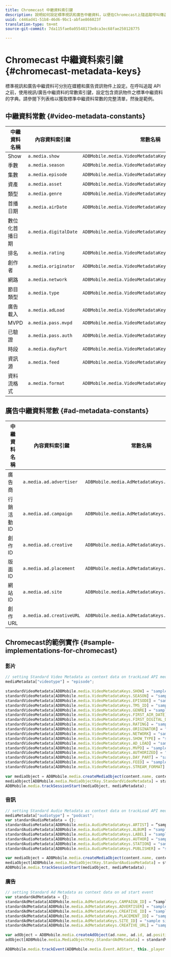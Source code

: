 ```yaml
---
title: Chromecast 中繼資料索引鍵
description: 說明如何設定標準視訊和廣告中繼資料，以便在Chromecast上隨追蹤呼叫傳送。
uuid: c446ad41-51b8-46d6-9bc1-abfae866023f
translation-type: tm+mt
source-git-commit: 7da115fae0a05548173e8ca3ec68fae250128775

---
```



# Chromecast 中繼資料索引鍵{#chromecast-metadata-keys}

標準視訊和廣告中繼資料可分別在媒體和廣告資訊物件上設定。在呼叫追蹤 API 之前，使用視訊/廣告中繼資料的常數索引鍵，設定包含資訊物件之標準中繼資料的字典。請參閱下列表格以獲取標準中繼資料常數的完整清單，然後是範例。

## 中繼資料常數 {#video-metadata-constants}

| 中繼資料名稱 | 內容資料索引鍵 | 常數名稱 |
| --- | --- | --- |
| Show | `a.media.show` | `ADBMobile.media.VideoMetadataKeys.SHOW` |
| 季數 | `a.media.season` | `ADBMobile.media.VideoMetadataKeys.SEASON` |
| 集數 | `a.media.episode` | `ADBMobile.media.VideoMetadataKeys.EPISODE` |
| 資產 | `a.media.asset` | `ADBMobile.media.VideoMetadataKeys.TMS_ID` |
| 類型 | `a.media.genre` | `ADBMobile.media.VideoMetadataKeys.GENRE` |
| 首播日期 | `a.media.airDate` | `ADBMobile.media.VideoMetadataKeys.FIRST_AIR_DATE` |
| 數位化首播日期 | `a.media.digitalDate` | `ADBMobile.media.VideoMetadataKeys.FIRST_DIGITAL_DATE` |
| 排名 | `a.media.rating` | `ADBMobile.media.VideoMetadataKeys.RATING` |
| 創作者 | `a.media.originator` | `ADBMobile.media.VideoMetadataKeys.ORIGINATOR` |
| 網路 | `a.media.network` | `ADBMobile.media.VideoMetadataKeys.NETWORK` |
| 節目類型 | `a.media.type` | `ADBMobile.media.VideoMetadataKeys.SHOW_TYPE` |
| 廣告載入 | `a.media.adLoad` | `ADBMobile.media.VideoMetadataKeys.AD_LOAD` |
| MVPD | `a.media.pass.mvpd` | `ADBMobile.media.VideoMetadataKeys.MVPD` |
| 已驗證 | `a.media.pass.auth` | `ADBMobile.media.VideoMetadataKeys.AUTHORIZED` |
| 時段 | `a.media.dayPart` | `ADBMobile.media.VideoMetadataKeys.DAY_PART` |
| 資訊源 | `a.media.feed` | `ADBMobile.media.VideoMetadataKeys.FEED` |
| 資料流格式 | `a.media.format` | `ADBMobile.media.VideoMetadataKeys.STREAM_FORMAT` |

## 廣告中繼資料常數 {#ad-metadata-constants}

| 中繼資料名稱 | 內容資料索引鍵 | 常數名稱 |
| --- | --- | --- |
| 廣告商 | `a.media.ad.advertiser` | `ADBMobile.media.AdMetadataKeys.ADVERTISER` |
| 行銷活動 ID | `a.media.ad.campaign` | `ADBMobile.media.AdMetadataKeys.CAMPAIGN_ID` |
| 創作 ID | `a.media.ad.creative` | `ADBMobile.media.AdMetadataKeys.CREATIVE_ID` |
| 版面 ID | `a.media.ad.placement` | `ADBMobile.media.AdMetadataKeys.PLACEMENT_ID` |
| 網站 ID | `a.media.ad.site` | `ADBMobile.media.AdMetadataKeys.SITE_ID` |
| 創作 URL | `a.media.ad.creativeURL` | `ADBMobile.media.AdMetadataKeys.CREATIVE_URL` |

## Chromecast的範例實作 {#sample-implementations-for-chromecast}

### 影片

```js
// setting Standard Video Metadata as context data on trackLoad API mediaContextData = { } 
mediaMetadata["videotype"] = "episode"; 
 
standardVideoMetadata[ADBMobile.media.VideoMetadataKeys.SHOW] = "sample show"; 
standardVideoMetadata[ADBMobile.media.VideoMetadataKeys.SEASON] = "sample season"; 
standardVideoMetadata[ADBMobile.media.VideoMetadataKeys.EPISODE] = "sample episode"; 
standardVideoMetadata[ADBMobile.media.VideoMetadataKeys.TMS_ID] = "sample tms_id"; 
standardVideoMetadata[ADBMobile.media.VideoMetadataKeys.GENRE] = "sample genre"; 
standardVideoMetadata[ADBMobile.media.VideoMetadataKeys.FIRST_AIR_DATE] = "sample first_air_date"; 
standardVideoMetadata[ADBMobile.media.VideoMetadataKeys.FIRST_DIGITAL_DATE] = "sample first_digital_date"; 
standardVideoMetadata[ADBMobile.media.VideoMetadataKeys.RATING] = "sample rating"; 
standardVideoMetadata[ADBMobile.media.VideoMetadataKeys.ORIGINATOR] = "sample originator"; 
standardVideoMetadata[ADBMobile.media.VideoMetadataKeys.NETWORK] = "sample network"; 
standardVideoMetadata[ADBMobile.media.VideoMetadataKeys.SHOW_TYPE] = "sample show type"; 
standardVideoMetadata[ADBMobile.media.VideoMetadataKeys.AD_LOAD] = "sample ad load"; 
standardVideoMetadata[ADBMobile.media.VideoMetadataKeys.MVPD] = "sample mvpd"; 
standardVideoMetadata[ADBMobile.media.VideoMetadataKeys.AUTHORIZED] = "sample authorized"; 
standardVideoMetadata[ADBMobile.media.VideoMetadataKeys.DAY_PART] = "sample day_part"; 
standardVideoMetadata[ADBMobile.media.VideoMetadataKeys.FEED] = "sample feed"; 
standardVideoMetadata[ADBMobile.media.VideoMetadataKeys.STREAM_FORMAT] = "sample format"; 
 
var mediaObject = ADBMobile.media.createMediaObject(content.name, content.id, content.length, content.streamType); 
mediaObject[ADBMobile.media.MediaObjectKey.StandardVideoMetadata] = standardVideoMetadata; 
ADBMobile.media.trackSessionStart(mediaObject, mediaMetadata); 
```

### 音訊

```js
// setting Standard Audio Metadata as context data on trackLoad API mediaContextData = { } 
mediaMetadata["audiotype"] = "podcast"; 
var standardAudioMetadata = {}; 
standardAudioMetadata[ADBMobile.media.AudioMetadataKeys.ARTIST] = “sample artist”; 
standardAudioMetadata[ADBMobile.media.AudioMetadataKeys.ALBUM] = "sample album" ; 
standardAudioMetadata[ADBMobile.media.AudioMetadataKeys.LABEL] = "sample label"; 
standardAudioMetadata[ADBMobile.media.AudioMetadataKeys.AUTHOR] = "sample author" ; 
standardAudioMetadata[ADBMobile.media.AudioMetadataKeys.STATION] = "sample station " ; 
standardAudioMetadata[ADBMobile.media.AudioMetadataKeys.PUBLISHER] = "sample publisher"; 
 
var mediaObject = ADBMobile.media.createMediaObject(content.name, content.id, content.length, content.streamType, content.mediaType); 
mediaObject[ADBMobile.media.MediaObjectKey.StandardAudiooMetadata] = standardAudiooMetadata; 
ADBMobile.media.trackSessionStart(mediaObject, mediaMetadata); 
```

### 廣告

```js
// setting Standard Ad Metadata as context data on ad start event 
var standardAdMetadata = {}; 
standardAdMetadata[ADBMobile.media.AdMetadataKeys.CAMPAIGN_ID] = “sample campaign”; 
standardAdMetadata[ADBMobile.media.AdMetadataKeys.ADVERTISER] = "sample advertiser" ; 
standardAdMetadata[ADBMobile.media.AdMetadataKeys.CREATIVE_ID] = "sample creativeid"; 
standardAdMetadata[ADBMobile.media.AdMetadataKeys.PLACEMENT_ID] = "sample placement id" ; 
standardAdMetadata[ADBMobile.media.AdMetadataKeys.SITE_ID] = "sample site id" ; 
standardAdMetadata[ADBMobile.media.AdMetadataKeys.CREATIVE_URL] = "sample creative url"; 
 
var adObject = ADBMobile.media.createAdObject(ad.name, ad.id, ad.position, ad.length); 
adObject[ADBMobile.media.MediaObjectKey.StandardAdMetadata] = standardVideoMetadata; 
 
ADBMobile.media.trackEvent(ADBMobile.media.Event.AdStart, this._player.getAdInfo(), adContextData);
```

